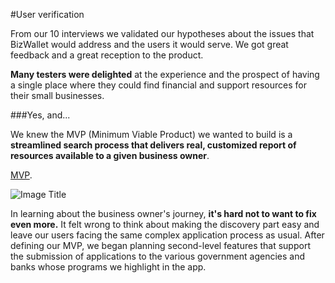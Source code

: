 #User verification

From our 10 interviews we validated our hypotheses about the issues that BizWallet would address and the users it would serve. We got great feedback and a great reception to the product.

**Many testers were delighted** at the experience and the prospect of having a single place where they could find financial and support resources for their small businesses.

###Yes, and...

We knew the MVP (Minimum Viable Product) we wanted to build is a **streamlined search process that delivers real, customized report of resources available to a given business owner**.

[MVP](http://biz-finance-123.webflow.com/).

![Image Title](http://cl.ly/image/2A2U071c0I1T/short-lived-webflow_com-2.12-cf877eccf987c88179552d850982197fc95adf1d.png)

In learning about the business owner's journey, **it's hard not to want to fix even more.** It felt wrong to think about making the discovery part easy and leave our users facing the same complex application process as usual. After defining our MVP, we began planning second-level features that support the submission of applications to the various government agencies and banks whose programs we highlight in the app.
